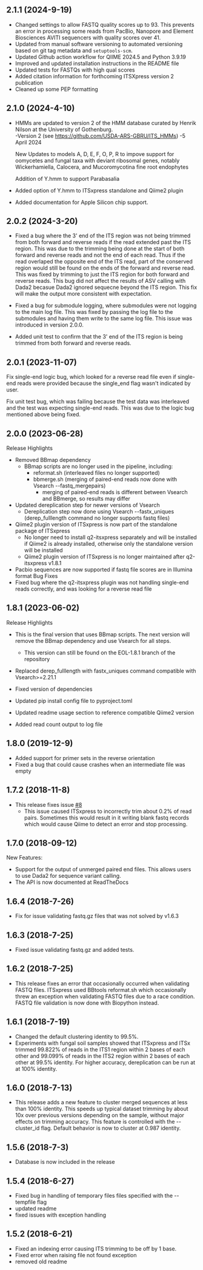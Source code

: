 2.1.1 (2024-9-19)
------------------
- Changed settings to allow FASTQ quality scores up to 93. This prevents an error in processing some reads from PacBio, Nanopore and Element Biosciences AVITI sequencers with quality scores over 41.
- Updated from manual software versioning to automated versioning based on git tag metadata and `setuptools-scm`.
- Updated Github action workflow for QIIME 2024.5 and Python 3.9.19
- Improved and updated installation instructions in the README file
- Updated tests for FASTQs with high qual scores
- Added citation information for forthcoming ITSXpress version 2 publication
- Cleaned up some PEP formatting 


2.1.0 (2024-4-10)
------------------
- HMMs are updated to version 2 of the HMM database curated by Henrik Nilson at the University of Gothenburg.  
    -Version 2 (see https://github.com/USDA-ARS-GBRU/ITS_HMMs)
    -5 April 2024

    New Updates to models A, D, E, F, O, P, R to impove support for oomycetes and fungal taxa with deviant ribosomal genes, notably Wickerhamiella, Calocera, and Mucoromycotina fine root endophytes

    Addition of Y.hmm to support Parabasalia
- Added option of Y.hmm to ITSxpress standalone and Qiime2 plugin
- Added documentation for Apple Silicon chip support.
 
2.0.2 (2024-3-20)
------------------
- Fixed a bug where the 3' end of the ITS region was not being trimmed from both forward and reverse reads if the read extended past the ITS region. This was due to the trimming being done at the start of both forward and reverse reads and not the end of each read. Thus if the read overlaped the opposite end of the ITS read, part of the conserved region would still be found on the ends of the forward and reverse read. This was fixed by trimming to just the ITS region for both forward and reverse reads. This bug did not affect the results of ASV calling with Dada2 becasue Dada2 ignored sequecne beyond the ITS region.  This fix will make the output more consistent with expectation.

- Fixed a bug for submodule logging, where submodules were not logging to the main log file. This was fixed by passing the log file to the submodules and having them write to the same log file. This issue was introduced in version 2.0.0.

- Added unit test to confirm that the 3' end of the ITS region is being trimmed from both forward and reverse reads.

2.0.1 (2023-11-07)
------------------
Fix single-end logic bug, which looked for a reverse read file even if single-end reads were provided because the single_end flag wasn't indicated by user.

Fix unit test bug, which was failing because the test data was interleaved and the test was expecting single-end reads. This was due to the logic bug mentioned above being fixed.

2.0.0 (2023-06-28)
------------------
Release Highlights
- Removed BBmap dependency
    - BBmap scripts are no longer used in the pipeline, including:
        - reformat.sh (interleaved files no longer supported)
        - bbmerge.sh (merging of paired-end reads now done with Vsearch --fastq_mergepairs)
             - merging of paired-end reads is different between Vsearch and BBmerge, so results may differ
- Updated dereplication step for newer versions of Vsearch
    - Dereplication step now done using Vsearch --fastx_uniques (derep_fulllength command no longer supports fastq files)
- Qiime2 plugin version of ITSxpress is now part of the standalone package of ITSxpress
    - No longer need to install q2-itsxpress separately and will be installed if Qiime2 is already installed, otherwise only the standalone version will be installed
    - Qiime2 plugin version of ITSxpress is no longer maintained after q2-itsxpress v1.8.1
- Pacbio sequences are now supported if fastq file scores are in Illumina format
Bug Fixes
- Fixed bug where the q2-itsxpress plugin was not handling single-end reads correctly, and was looking for a reverse read file

1.8.1 (2023-06-02)
------------------
Release Highlights

- This is the final version that uses BBmap scripts. The next version will remove the BBmap dependency and use Vsearch for all steps.
    - This version can still be found on the EOL-1.8.1 branch of the repository
     
- Replaced derep_fulllength with fastx_uniques command compatible with Vsearch>=2.21.1
- Fixed version of dependencies
- Updated pip install config file to pyproject.toml
- Updated readme usage section to reference compatible Qiime2 version
- Added read count output to log file


1.8.0 (2019-12-9)
-----------------
- Added support for primer sets in the reverse orientation
- Fixed a bug that could cause crashes when an intermediate file was empty

1.7.2 (2018-11-8)
-----------------
- This release fixes issue [#8](https://github.com/USDA-ARS-GBRU/itsxpress/issues/8)
    - This issue caused ITSxpress to incorrectly trim about 0.2% of read pairs. Sometimes this would result in it writing blank fastq records which would cause Qiime to detect an error and stop processing.

1.7.0 (2018-09-12)
------------------
New Features:

- Support for the output of unmerged paired end files. This allows users to use Dada2 for sequence variant calling.
- The API is now documented at ReadTheDocs

1.6.4 (2018-7-26)
-----------------
- Fix for issue validating fastq.gz files that was not solved by v1.6.3

1.6.3 (2018-7-25)
-----------------
- Fixed issue validating fastq.gz and added tests.

1.6.2 (2018-7-25)
-----------------
- This release fixes an error that occasionally occurred when validating FASTQ files. ITSxpress used BBtools reformat.sh which occasionally threw an exception when validating FASTQ files due to a race condition. FASTQ file validation is now done with Biopython instead.

1.6.1 (2018-7-19)
-----------------
- Changed the default clustering identity to 99.5%.
- Experiments with fungal soil samples showed that ITSxpress and ITSx trimmed 99.822% of reads in the ITS1 region within 2 bases of each other and 99.099% of reads in the ITS2 region within 2 bases of each other at 99.5% identity. For higher accuracy, dereplication can be run at at 100% identity.


1.6.0 (2018-7-13)
-----------------
- This release adds a new feature to cluster merged sequences at less than 100% identity. This speeds up typical dataset trimming by about 10x over previous versions depending on the sample, without major effects on trimming accuracy. This feature is controlled with the --cluster_id flag. Default behavior is now to cluster at 0.987 identity.

1.5.6 (2018-7-3)
-----------------
- Database is now included in the release

1.5.4 (2018-6-27)
-----------------
- Fixed bug in handling of temporary files files specified with the --tempfile flag
- updated readme
- fixed issues with exception handling


1.5.2 (2018-6-21)
-----------------
- Fixed an indexing error causing ITS trimming to be off by 1 base.
- Fixed error when raising file not found exception
- removed old readme
